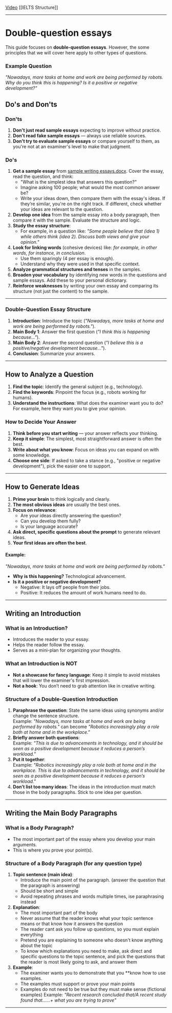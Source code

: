 [Video](https://www.youtube.com/watch?v=xGtKdsVxV8A&t=1111s)
[[IELTS Structure]]

---
# Double-question essays

This guide focuses on **double-question essays**. However, the some principles that we will cover here apply to other types of questions.

### Example Question

_"Nowadays, more tasks at home and work are being performed by robots. Why do you think this is happening? Is it a positive or negative development?"_

## Do's and Don'ts

### Don'ts

1. **Don't just read sample essays** expecting to improve without practice.
2. **Don't read fake sample essays** — always use reliable sources.
3. **Don't try to evaluate sample essays** or compare yourself to them, as you're not at an examiner's level to make that judgment.

### Do's

1. **Get a sample essay** from [sample writing essays.docx](E:\ELT\IELTS\sample-writing-essays.docx). Cover the essay, read the question, and think:
    - "What is the simplest idea that answers this question?"
    - Imagine asking 100 people; what would the most common answer be?
    - Write your ideas down, then compare them with the essay's ideas. If they’re similar, you're on the right track. If different, check whether your ideas are relevant to the question.
2. **Develop one idea** from the sample essay into a body paragraph, then compare it with the sample. Evaluate the structure and logic.
3. **Study the essay structure**:
    - For example, in a question like: _"Some people believe that (idea 1) while others think (idea 2). Discuss both views and give your opinion."_
4. **Look for linking words** (cohesive devices) like: _for example, in other words, for instance, in conclusion_.
    - Use them sparingly (4 per essay is enough).
    - Understand why they were used in that specific context.
5. **Analyze grammatical structures and tenses** in the samples.
6. **Broaden your vocabulary** by identifying new words in the questions and sample essays. Add these to your personal dictionary.
7. **Reinforce weaknesses** by writing your own essay and comparing its structure (not just the content) to the sample.

---
### Double-Question Essay Structure

1. **Introduction**: Introduce the topic (_"Nowadays, more tasks at home and work are being performed by robots."_).
2. **Main Body 1**: Answer the first question (_"I think this is happening because..."_).
3. **Main Body 2**: Answer the second question (_"I believe this is a positive/negative development because..."_).
4. **Conclusion**: Summarize your answers.

---

## How to Analyze a Question

1. **Find the topic**: Identify the general subject (e.g., technology).
2. **Find the keywords**: Pinpoint the focus (e.g., robots working for humans).
3. **Understand the instructions**: What does the examiner want you to do? For example, here they want you to give your opinion.

### How to Decide Your Answer

1. **Think before you start writing** — your answer reflects your thinking.
2. **Keep it simple**: The simplest, most straightforward answer is often the best.
3. **Write about what you know**: Focus on ideas you can expand on with some knowledge.
4. **Choose one side**: If asked to take a stance (e.g., "positive or negative development"), pick the easier one to support.

---

## How to Generate Ideas

1. **Prime your brain** to think logically and clearly.
2. **The most obvious ideas** are usually the best ones.
3. **Focus on relevance**:
    - Are your ideas directly answering the question?
    - Can you develop them fully?
    - Is your language accurate?
4. **Ask direct, specific questions about the prompt** to generate relevant ideas.
5. **Your first ideas are often the best**.

#### Example:

_"Nowadays, more tasks at home and work are being performed by robots."_

- **Why is this happening?** Technological advancement.
- **Is it a positive or negative development?**
    - Negative: It lays off people from their jobs.
    - Positive: It reduces the amount of work humans need to do.

---

## Writing an Introduction

### What is an Introduction?

- Introduces the reader to your essay.
- Helps the reader follow the essay.
- Serves as a mini-plan for organizing your thoughts.

### What an Introduction is NOT

- **Not a showcase for fancy language**: Keep it simple to avoid mistakes that will lower the examiner's first impression.
- **Not a hook**: You don’t need to grab attention like in creative writing.

### Structure of a Double-Question Introduction

1. **Paraphrase the question**: State the same ideas using synonyms and/or change the sentence structure.  
    Example: _"Nowadays, more tasks at home and work are being performed by robots."_ can become _"Robotics increasingly play a role both at home and in the workplace."_
2. **Briefly answer both questions**:  
    Example: _"This is due to advancements in technology, and it should be seen as a positive development because it reduces a person’s workload."_
3. **Put it together**:  
    Example: _"Robotics increasingly play a role both at home and in the workplace. This is due to advancements in technology, and it should be seen as a positive development because it reduces a person’s workload."_
4. **Don’t list too many ideas**: The ideas in the introduction must match those in the body paragraphs. Stick to one idea per question.

---

## Writing the Main Body Paragraphs

### What is a Body Paragraph?

- The most important part of the essay where you develop your main arguments.
- This is where you prove your point(s).

### Structure of a Body Paragraph (for any question type)

1. **Topic sentence (main idea)**: 
	- Introduce the main point of the paragraph. (answer the question that  the paragraph is answering)
	- Should be short and simple
	- Avoid repeating phrases and words multiple times, ise paraphrasing instead
2. **Explanation**: 
	- The most important part of the body
	- Never assume that the reader knows what your topic sentence means or that know how it answers the question
	- The reader cant ask you follow up questions, so you must explain everything
	- Pretend you are explaining to someone who doesn't know anything about the topic
	- To know which explanations you need to make, ask direct and specific questions to the topic sentence, and pick the questions that the reader is most likely going to ask, and answer them
3. **Example**: 
	- The examiner wants you to demonstrate that you **know how to use examples.
	- The examples must support or prove your main points
	- Examples do not need to be true but they must make sense (fictional examples) 
		Example: *"Recent research concluded that/A recent study found that......+ what you are trying to prove"*


---
